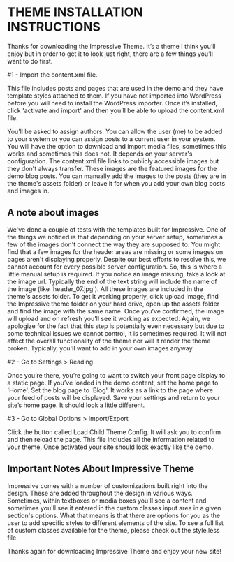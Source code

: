# THEME INSTALLATION INSTRUCTIONS

Thanks for downloading the Impressive Theme. It’s a theme I think you’ll enjoy but in order to get it to look just right, there are a few things you’ll want to do first.

#1 - Import the content.xml file.

This file includes posts and pages that are used in the demo and they have template styles attached to them. If you have not imported into WordPress before you will need to install the WordPress importer. Once it’s installed, click 'activate and import' and then you’ll be able to upload the content.xml file.

You’ll be asked to assign authors. You can allow the user (me) to be added to your system or you can assign posts to a current user in your system.  You will have the option to download and import media files, sometimes this works and sometimes this does not.  It depends on your server's configuration.  The content.xml file links to publicly accessible images but they don't always transfer.  These images are the featured images for the demo blog posts.  You can manually add the images to the posts (they are in the theme's assets folder) or leave it for when you add your own blog posts and images in.

## A note about images

We've done a couple of tests with the templates built for Impressive.  One of the things we noticed is that depending on your server setup, sometimes a few of the images don't connect the way they are supposed to.  You might find that a few images for the header areas are missing or some images on pages aren't displaying properly.  Despite our best efforts to resolve this, we cannot account for every possible server configuration.  So, this is where a little manual setup is required.  If you notice an image missing, take a look at the image url.  Typically the end of the text string will include the name of the image (like 'header_07.jpg').  All these images are included in the theme's assets folder.  To get it working properly, click upload image, find the Impressive theme folder on your hard drive, open up the assets folder and find the image with the same name.  Once you've confirmed, the image will upload and on refresh you'll see it working as expected.  Again, we apologize for the fact that this step is potentially even necessary but due to some technical issues we cannot control, it is sometimes required.  It will not affect the overall functionality of the theme nor will it render the theme broken.  Typically, you'll want to add in your own images anyway.  

#2 - Go to Settings > Reading

Once you’re there, you’re going to want to switch your front page display to a static page. If you’ve loaded in the demo content, set the home page to 'Home'. Set the blog page to 'Blog'. It works as a link to the page where your feed of posts will be displayed. Save your settings and return to your site’s home page. It should look a little different. 

#3 - Go to Global Options > Import/Export

Click the button called Load Child Theme Config. It will ask you to confirm and then reload the page.
This file includes all the information related to your theme. Once activated your site should look exactly like the demo.

## Important Notes About Impressive Theme

Impressive comes with a number of customizations built right into the design. These are added throughout the design in various ways.  Sometimes, within textboxes or media boxes you'll see a <span class='some-class-name'>content</span> and sometimes you'll see it entered in the custom classes input area in a given section's options.  What that means is that there are options for you as the user to add specific styles to different elements of the site.  To see a full list of custom classes available for the theme, please check out the style.less file.  

Thanks again for downloading Impressive Theme and enjoy your new site!